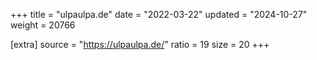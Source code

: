 +++
title = "ulpaulpa.de"
date = "2022-03-22"
updated = "2024-10-27"
weight = 20766

[extra]
source = "https://ulpaulpa.de/"
ratio = 19
size = 20
+++
